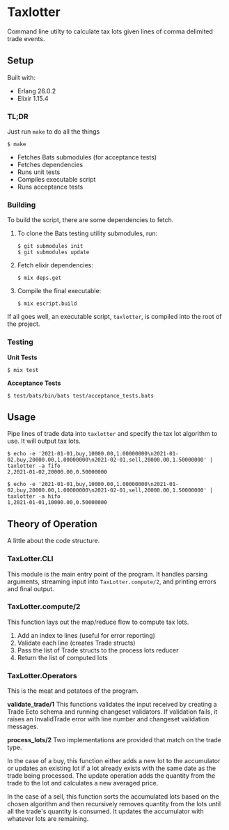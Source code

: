 # Taxlotter

Command line utilty to calculate tax lots given lines of comma delimited trade events.

## Setup

Built with:
- Erlang 26.0.2
- Elixir 1.15.4

### TL;DR
Just run `make` to do all the things

```shell
$ make
```

- Fetches Bats submodules (for acceptance tests)
- Fetches dependencies
- Runs unit tests
- Compiles executable script
- Runs acceptance tests

### Building
To build the script, there are some dependencies to fetch.
1. To clone the Bats testing utility submodules, run:
    ```shell
    $ git submodules init
    $ git submodules update
    ```
2. Fetch elixir dependencies:
    ```shell
    $ mix deps.get
    ```
3. Compile the final executable:
    ```shell
    $ mix escript.build
    ```
If all goes well, an executable script, `taxlotter`, is compiled into the root of the project.

### Testing
**Unit Tests**
```shell
$ mix test
```

**Acceptance Tests**
```shell
$ test/bats/bin/bats test/acceptance_tests.bats
```

## Usage
Pipe lines of trade data into `taxlotter` and specify the tax lot algorithm to use. It will output tax lots.
```shell
$ echo -e '2021-01-01,buy,10000.00,1.00000000\n2021-01-02,buy,20000.00,1.00000000\n2021-02-01,sell,20000.00,1.50000000' | taxlotter -a fifo
2,2021-01-02,20000.00,0.50000000

$ echo -e '2021-01-01,buy,10000.00,1.00000000\n2021-01-02,buy,20000.00,1.00000000\n2021-02-01,sell,20000.00,1.50000000' | taxlotter -a hifo
1,2021-01-01,10000.00,0.50000000
```

## Theory of Operation

A little about the code structure.

### TaxLotter.CLI
This module is the main entry point of the program. It handles parsing arguments, streaming input into `TaxLotter.compute/2`, and printing errors and final output.

### TaxLotter.compute/2
This function lays out the map/reduce flow to compute tax lots.
1. Add an index to lines (useful for error reporting)
2. Validate each line (creates Trade structs)
3. Pass the list of Trade structs to the process lots reducer
4. Return the list of computed lots

### TaxLotter.Operators
This is the meat and potatoes of the program.

**validate_trade/1**
This functions validates the input received by creating a Trade Ecto schema and running changeset validators. If validation fails, it raises an InvalidTrade error with line number and changeset validation messages.

**process_lots/2**
Two implementations are provided that match on the trade type.

In the case of a buy, this function either adds a new lot to the accumulator or updates an existing lot if a lot already exists with the same date as the trade being processed. The update operation adds the quantity from the trade to the lot and calculates a new averaged price.

In the case of a sell, this function sorts the accumulated lots based on the chosen algorithm and then recursively removes quantity from the lots until all the trade's quantity is consumed. It updates the accumulator with whatever lots are remaining.
